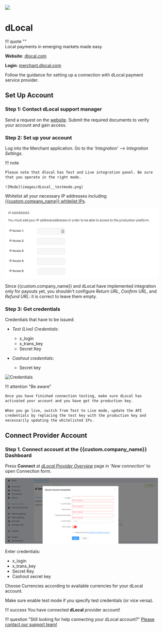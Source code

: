 <img src="https://static.openfintech.io/payment_providers/dlocal/logo.svg?w=400" width="400px">

# dLocal

!!! quote ""    
    Local payments in emerging markets made easy

**Website**: [dlocal.com](https://dlocal.com/)

**Login**: [merchant.dlocal.com](https://merchant.dlocal.com/login)

Follow the guidance for setting up a connection with dLocal payment service provider.

## Set Up Account

### Step 1: Contact dLocal support manager

Send a request on the [website](https://dlocal.com/lets-talk/). Submit the required documents to verify your account and gain access.

### Step 2: Set up your account

Log into the Merchant application. Go to the *'Integration'* --> *Integration Settings*.

!!! note

    Please note that dlocal has Test and Live integration panel. Be sure that you operate in the right mode.

    ![Mode](images/dLocal__testmode.png)

Whitelist all your necessary IP addresses including [{{custom.company_name}} whitelist IPs](/integration/ips/).

![IPs](images/ip-addresses.png)

Since {{custom.company_name}} and dLocal have implemented integration only for payouts yet, you shouldn't configure *Return URL*, *Confirm URL*, and *Refund URL*: it is correct to leave them empty.

### Step 3: Get credentials

Credentials that have to be issued:

* *Test (Live) Credentials*:

    * x_login
    * x_trans_key
    * Secret Key

* *Cashout credentials*:

    * Secret key

![Credentials](images/dLocal__cred.png)

!!! attention "Be aware"

    Once you have finished connection testing, make sure dLocal has activated your account and you have got the production key.
    
    When you go live, switch from Test to Live mode, update the API credentials by replacing the test key with the production key and necessarily updating the whitelisted IPs.

## Connect Provider Account

### Step 1. Connect account at the {{custom.company_name}} Dashboard

Press **Connect** at [*dLocal Provider Overview*]({{custom.dashboard_base_url}}connect-directory/payment-providers/dLocal/general) page in *'New connection'* to open Connection form.

![Connect](images/provider-account.png)

Enter credentials:

* x_login
* x_trans_key
* Secret Key
* Cashout secret key

Choose Currencies according to available currencies for your dLocal account.

Make sure enable test mode if you specify test credentials (or vice versa).

!!! success
    You have connected **dLocal** provider account!

!!! question "Still looking for help connecting your dLocal account?"
    [Please contact our support team!](mailto:{{custom.support_email}})
